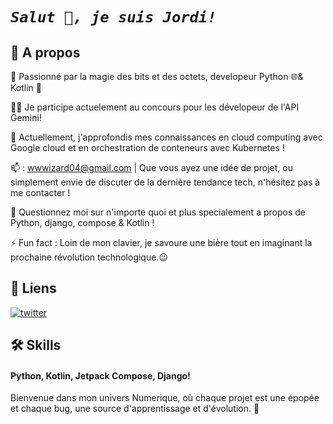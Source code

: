 


# _```Salut 👋, je suis Jordi!```_

## 🙋‍ A propos
🚀 Passionné par la magie des bits et des octets, developeur Python 🌐& Kotlin 📲

👩‍💻 Je participe actuelement au concours pour les dévelopeur de l'API Gemini!

🧠 Actuellement, j'approfondis mes connaissances en cloud computing avec Google cloud et en orchestration de conteneurs avec Kubernetes !

📫 : wwwizard04@gmail.com | Que vous ayez une idée de projet, ou simplement envie de discuter de la dernière tendance tech, n'hésitez pas à me contacter !

💬 Questionnez moi sur n'importe quoi et plus specialement a propos de Python, django, compose & Kotlin !

⚡️ Fun fact : Loin de mon clavier, je savoure une bière tout en imaginant la prochaine révolution technologique.😉

## 🔗 Liens

[![twitter](https://img.shields.io/badge/twitter-1DA1F2?style=for-the-badge&logo=twitter&logoColor=white)](https://x.com/The_Wizard____/)


## 🛠 Skills
#### Python, Kotlin, Jetpack Compose, Django!

Bienvenue dans mon univers Numerique, où chaque projet est une épopée et chaque bug, une source d'apprentissage et d'évolution. 🎉
